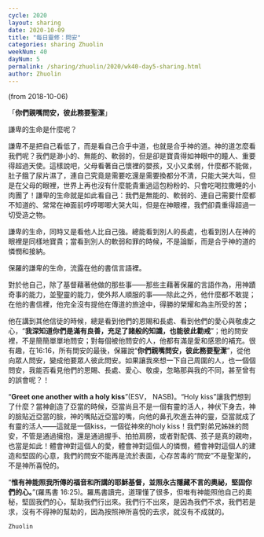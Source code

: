 ```yaml
---
cycle: 2020
layout: sharing
date: 2020-10-09
title: "每日靈修：問安"
categories: sharing Zhuolin
weekNum: 40
dayNum: 5
permalink: /sharing/zhuolin/2020/wk40-day5-sharing.html
author: Zhuolin
---
```

(from 2018-10-06)

「**你們親嘴問安，彼此務要聖潔**」  

謙卑的生命是什麼呢？  

謙卑不是把自己看低了，而是看自己合乎中道，也就是合乎神的道。神的道怎麼看我們呢？我們是渺小的、無能的、軟弱的，但是卻是寶貴得如神眼中的瞳人、重要得超過天使。這樣說吧，父母看著自己懷裡的嬰孩，又小又柔弱，什麼都不能做，肚子餓了尿片濕了，連自己究竟是需要吃還是需要換都分不清，只能大哭大叫，但是在父母的眼裡，世界上再也沒有什麼能貴重過這包粉粉的、只會吃喝拉撒睡的小肉團了！謙卑的生命就是如此看自己：我們是無能的、軟弱的、連自己需要什麼都不知道的、常常在神面前哼哼唧唧大哭大叫，但是在神眼裡，我們卻貴重得超過一切受造之物。  

謙卑的生命，同時又是看他人比自己強。總能看到別人的長處，也看到別人在神的眼裡是同樣地寶貴；當看到別人的軟弱和罪的時候，不是論斷，而是合乎神的道的憐憫和接納。  

保羅的謙卑的生命，流露在他的書信言語裡。  

對於他自己，除了基督藉著他做的那些事——那些主藉著保羅的言語作為，用神蹟奇事的能力，並聖靈的能力，使外邦人順服的事——除此之外，他什麼都不敢提；在他的書信裡，他完全沒有提他在傳道的旅途中，得勝的榮耀和為主所受的苦；  

他在講到其他信徒的時候，總是看到他們的恩賜和長處、看到他們的愛心與敬虔之心，“**我深知道你們是滿有良善，充足了諸般的知識，也能彼此勸戒**”；他的問安裡，不是簡簡單單地問安；對每個被他問安的人，他都有滿是愛和感恩的補充。很有趣，在16:16，所有問安的最後，保羅說“**你們親嘴問安，彼此務要聖潔**”，從他向眾人問安，變成他要眾人彼此問安。如果讓我來想一下自己周圍的人，也一個個問安，我能否看見他們的恩賜、長處、愛心、敬虔，忽略那與我的不同，甚至曾有的誤會呢？！  

“**Greet one another with a holy kiss**”(ESV， NASB)。“Holy kiss”讓我們想到了什麼？當神創造了亞當的時候，亞當尚且不是一個有靈的活人，神伏下身去，神的臉貼近亞當的臉，神的嘴貼近亞當的嘴，向他的鼻孔吹進去神的靈，亞當就成了有靈的活人——這就是一個kiss，一個從神來的holy kiss！我們對弟兄姊妹的問安，不管是通過擁抱，還是通過握手、拍拍肩膀，或者對配偶、孩子是真的親吻，也當是如此！體會神對這個人的愛，體會神對這個人的憐憫，體會神對這個人的建造和堅固的心意，我們的問安不能再是流於表面，心存苦毒的“問安”不是聖潔的，不是神所喜悅的。  

“**惟有神能照我所傳的福音和所講的耶穌基督，並照永古隱藏不言的奧祕，堅固你們的心。**”(羅馬書 16:25)。羅馬書讀完，道理懂了很多，但唯有神能照他自己的奧秘，堅固我們的心，幫助我們行出來。我們行不出來，是因為我們不求，我們若是求，沒有不得神的幫助的，因為按照神所喜悅的去求，就沒有不成就的。  

`Zhuolin`  
